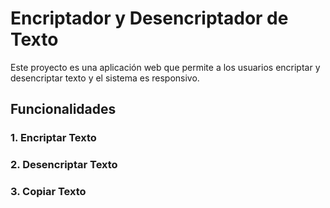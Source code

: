 # Encriptador y Desencriptador de Texto

Este proyecto es una aplicación web que permite a los usuarios encriptar y desencriptar texto y el sistema es responsivo.

## Funcionalidades

### 1. Encriptar Texto
### 2. Desencriptar Texto
### 3. Copiar Texto
